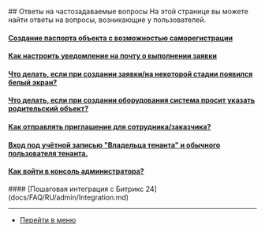<script type="text/javascript" >
   (function(m,e,t,r,i,k,a){m[i]=m[i]||function(){(m[i].a=m[i].a||[]).push(arguments)};
   m[i].l=1*new Date();k=e.createElement(t),a=e.getElementsByTagName(t)[0],k.async=1,k.src=r,a.parentNode.insertBefore(k,a)})
   (window, document, "script", "https://mc.yandex.ru/metrika/tag.js", "ym");
   ym('{{ site.yandex_metric }}', "init", {
        id:'{{ site.yandex_metric }}',
        clickmap:true,
        trackLinks:true,
        accurateTrackBounce:true,
        webvisor:true
   });
</script>
<noscript><div><img src="https://mc.yandex.ru/watch/'{{ site.yandex_metric }}'" style="position:absolute; left:-9999px;" alt="" /></div></noscript>
<!-- /Yandex.Metrika counter -->
<link rel="stylesheet" type="text/css" href="/assets/css/styles.css">
## Ответы на частозадаваемые вопросы
На этой странице вы можете найти ответы на вопросы, возникающие у пользователей.

<h4>
<a href="/docs/FAQ/RU/user/HowToMakePassport.html">Создание паспорта объекта с возможностью саморегистрации</a><span class="new-badge" title="17.10.2019"></span>
</h4>
<h4>
<a href="/docs/FAQ/RU/user/HowToManageNotifications.html">Как настроить уведомление на почту о выполнении заявки</a><span class="new-badge" title="27.10.2019"></span>
</h4>
<h4>
<a href="/docs/FAQ/RU/user/HowToDealWithWhiteScreen.html">Что делать, если при создании заявки/на некоторой стадии появился белый экран?</a><span class="new-badge" title="27.10.2019"></span>
</h4>
<h4>
<a href="/docs/FAQ/RU/user/TheDifferenceBetweenObjectTypes.html">Что делать, если при создании оборудования система просит указать родительский объект?</a><span class="new-badge" title="27.10.2019"></span>
</h4>
<h4>
<a href="/docs/FAQ/RU/user/HowToSendInvitation.html">Как отправлять приглашение для сотрудника/заказчика?</a><span class="new-badge" title="04.11.2019"></span>
</h4>
<h4>
<a href="/docs/FAQ/RU/user/SuperAndUsualUser.html">Вход под учётной записью "Владельца тенанта" и обычного пользователя тенанта.</a><span class="new-badge" title="05.11.2019"></span>
</h4>
<h4>
<a href="/docs/FAQ/RU/admin/HowToEnterTheAdmin.html">Как войти в консоль администратора?</a><span class="new-badge" title="23.09.2019"></span>
</h4>
#### [Пошаговая интеграция с Битрикс 24](docs/FAQ/RU/admin/Integration.md)



____
- [Перейти в меню](http://wiki.hubex.ru)
